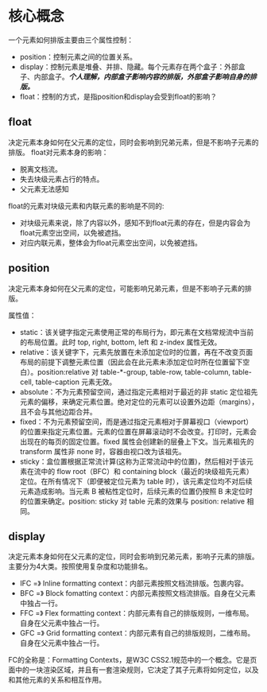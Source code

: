 # 核心概念

一个元素如何排版主要由三个属性控制：

* position：控制元素之间的位置关系。
* display：控制元素是堆叠、并排、隐藏。每个元素存在两个盒子：外部盒子、内部盒子。***个人理解，内部盒子影响内容的排版，外部盒子影响自身的排版。***
* float：控制的方式，是指position和display会受到float的影响？


## float
决定元素本身如何在父元素的定位，同时会影响到兄弟元素，但是不影响子元素的排版。
float对元素本身的影响：
* 脱离文档流。
* 失去块级元素占行的特点。
* 父元素无法感知

float的元素对块级元素和内联元素的影响是不同的:
* 对块级元素来说，除了内容以外，感知不到float元素的存在，但是内容会为float元素空出空间，以免被遮挡。
* 对应内联元素，整体会为float元素空出空间，以免被遮挡。


## position
决定元素本身如何在父元素的定位，可能影响兄弟元素，但是不影响子元素的排版。

属性值：

* static：该关键字指定元素使用正常的布局行为，即元素在文档常规流中当前的布局位置。此时 top, right, bottom, left 和 z-index 属性无效。
* relative：该关键字下，元素先放置在未添加定位时的位置，再在不改变页面布局的前提下调整元素位置（因此会在此元素未添加定位时所在位置留下空白）。position:relative 对 table-*-group, table-row, table-column, table-cell, table-caption 元素无效。
* absolute：不为元素预留空间，通过指定元素相对于最近的非 static 定位祖先元素的偏移，来确定元素位置。绝对定位的元素可以设置外边距（margins），且不会与其他边距合并。
* fixed：不为元素预留空间，而是通过指定元素相对于屏幕视口（viewport）的位置来指定元素位置。元素的位置在屏幕滚动时不会改变。打印时，元素会出现在的每页的固定位置。fixed 属性会创建新的层叠上下文。当元素祖先的 transform  属性非 none 时，容器由视口改为该祖先。
* sticky：盒位置根据正常流计算(这称为正常流动中的位置)，然后相对于该元素在流中的 flow root（BFC）和 containing block（最近的块级祖先元素）定位。在所有情况下（即便被定位元素为 table 时），该元素定位均不对后续元素造成影响。当元素 B 被粘性定位时，后续元素的位置仍按照 B 未定位时的位置来确定。position: sticky 对 table 元素的效果与 position: relative 相同。

## display
决定元素本身如何在父元素的定位，同时会影响到兄弟元素，影响子元素的排版。主要分为4大类。按照使用复杂度和功能排名。

* IFC =》 Inline formatting context：内部元素按照文档流排版。包裹内容。
* BFC =》 Block fomatting context：内部元素按照文档流排版。自身在父元素中独占一行。
* FFC =》 Flex formatting context：内部元素有自己的排版规则，一维布局。自身在父元素中独占一行。
* GFC =》 Grid formatting context：内部元素有自己的排版规则，二维布局。自身在父元素中独占一行。


FC的全称是：Formatting Contexts，是W3C CSS2.1规范中的一个概念。它是页面中的一块渲染区域，并且有一套渲染规则，它决定了其子元素将如何定位，以及和其他元素的关系和相互作用。

